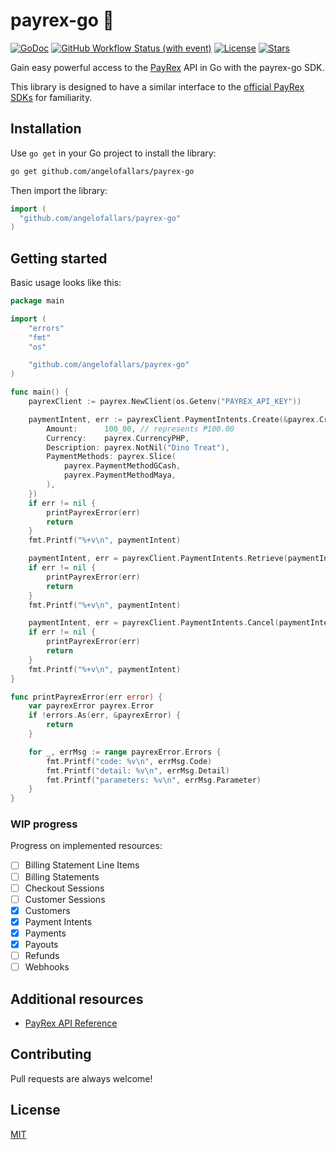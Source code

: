 # payrex-go 🦖

[![GoDoc](https://pkg.go.dev/badge/github.com/angelofallars/payrex-go?status.svg)](https://pkg.go.dev/github.com/angelofallars/payrex-go?tab=doc)
[![GitHub Workflow Status (with event)](https://img.shields.io/github/actions/workflow/status/angelofallars/payrex-go/go.yml?cacheSeconds=30)](https://github.com/angelofallars/payrex-go/actions)
[![License](https://img.shields.io/github/license/angelofallars/payrex-go)](./LICENSE)
[![Stars](https://img.shields.io/github/stars/angelofallars/payrex-go)](https://github.com/angelofallars/payrex-go/stargazers)

Gain easy powerful access to the [PayRex](https://www.payrexhq.com/) API in Go with the payrex-go SDK.

This library is designed to have a similar interface to the [official PayRex SDKs](https://docs.payrexhq.com/docs/guide/developer_handbook/libraries_and_tools) for familiarity.

## Installation

Use `go get` in your Go project to install the library:

```sh
go get github.com/angelofallars/payrex-go
```

Then import the library:

```go
import (
  "github.com/angelofallars/payrex-go"
)
```

## Getting started

Basic usage looks like this:

```go
package main

import (
	"errors"
	"fmt"
	"os"

	"github.com/angelofallars/payrex-go"
)

func main() {
	payrexClient := payrex.NewClient(os.Getenv("PAYREX_API_KEY"))

	paymentIntent, err := payrexClient.PaymentIntents.Create(&payrex.CreatePaymentIntentOptions{
		Amount:      100_00, // represents ₱100.00
		Currency:    payrex.CurrencyPHP,
		Description: payrex.NotNil("Dino Treat"),
		PaymentMethods: payrex.Slice(
			payrex.PaymentMethodGCash,
			payrex.PaymentMethodMaya,
		),
	})
	if err != nil {
		printPayrexError(err)
		return
	}
	fmt.Printf("%+v\n", paymentIntent)

	paymentIntent, err = payrexClient.PaymentIntents.Retrieve(paymentIntent.ID)
	if err != nil {
		printPayrexError(err)
		return
	}
	fmt.Printf("%+v\n", paymentIntent)

	paymentIntent, err = payrexClient.PaymentIntents.Cancel(paymentIntent.ID)
	if err != nil {
		printPayrexError(err)
		return
	}
	fmt.Printf("%+v\n", paymentIntent)
}

func printPayrexError(err error) {
	var payrexError payrex.Error
	if !errors.As(err, &payrexError) {
		return
	}

	for _, errMsg := range payrexError.Errors {
		fmt.Printf("code: %v\n", errMsg.Code)
		fmt.Printf("detail: %v\n", errMsg.Detail)
		fmt.Printf("parameters: %v\n", errMsg.Parameter)
	}
}
```

### WIP progress

Progress on implemented resources:
- [ ] Billing Statement Line Items
- [ ] Billing Statements
- [ ] Checkout Sessions
- [ ] Customer Sessions
- [x] Customers
- [x] Payment Intents
- [x] Payments
- [x] Payouts
- [ ] Refunds
- [ ] Webhooks

## Additional resources

- [PayRex API Reference](https://docs.payrexhq.com/docs/api/core_resources)

## Contributing

Pull requests are always welcome!

## License

[MIT](./LICENSE)
